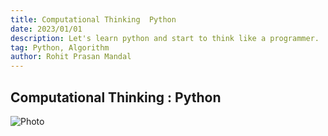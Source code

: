 ```yaml
---
title: Computational Thinking  Python
date: 2023/01/01
description: Let's learn python and start to think like a programmer.  
tag: Python, Algorithm
author: Rohit Prasan Mandal
---
```


## Computational Thinking : Python

<Image
  src="/images/ad.png"
  alt="Photo"
  width={4592}
  height={2584}
  priority
  className="next-image"
/>

